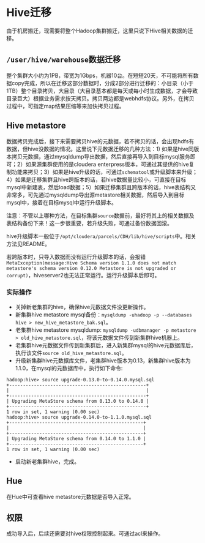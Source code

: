# Hive迁移

由于机房搬迁，现需要将整个Hadoop集群搬迁，这里只说下Hive相关数据的迁移。

## `/user/hive/warehouse`数据迁移

整个集群大小约为1PB，带宽为1Gbps，机器10台。在短短20天，不可能将所有数据copy完成，所以在迁移这部分数据时，分成2部分进行迁移的：小目录（小于1TB）整个目录拷贝，大目录（大目录基本都是每天或每小时生成数据，才会导致目录巨大）根据业务需求按天拷贝。拷贝两边都是webhdfs协议。另外，在拷贝过程中，可指定map结果压缩等来加快拷贝过程。


## Hive metastore
数据拷贝完成后，接下来需要拷贝hive的元数据，若不拷贝的话，会出现hdfs有数据，但hive没数据的情况。这里说下元数据迁移的几种方法：1) 如果是hive同版本拷贝元数据，通过mysqldump导出数据，然后直接再导入到目标mysql服务即可；2）如果源集群使用的是cloudera enterpress版本，可通过其提供的hive复制功能来拷贝；3）如果是hive升级的话，可通过`schematool`或升级脚本来升级；4）如果是迁移集群且hive跨版本的话，若hive数据量比较小，可直接在目标mysql中新建表，然后load数据；5）如果迁移集群且跨版本的话，hive表结构又非常多，可先通过mysqldump导出源metastore相关数据，然后导入到目标mysql中，接着在目标mysql中运行升级脚本。

注意：不管以上哪种方法，在目标集群`source`数据前，最好将其上的相关数据及表结构备份下来！这一步很重要，若升级失败，可通过备份数据回滚。

hive升级脚本一般位于`/opt/cloudera/parcels/CDH/lib/hive/scripts`中。相关方法见README。

若跨版本时，只导入数据而没有运行升级脚本的话，会报错`MetaException(message:Hive Schema version 1.1.0 does not match metastore's schema version 0.12.0 Metastore is not upgraded or corrupt)`，hiveserver2也无法正常运行。运行升级脚本后即可。

### 实际操作
- 关掉新老集群的hive，确保hive元数据文件没更新操作。
- 新集群hive metastore mysql备份：`mysqldump -uhadoop -p --databases hive > new_hive_metastore_bak.sql`。
- 老集群hive metastore mysqldump: `mysqldump -udbmanager -p metastore > old_hive_metastore.sql`，将该元数据文件传到新集群hive机器上。
- 老集群hive元数据文件传到新集群后，进入新集群mysql的hive元数据库后，执行该文件`source old_hive_metastore.sql`。
- 升级新集群hive元数据库文件，老集群hive版本为0.13，新集群hive版本为1.1.0，在mysql的元数据库中，执行如下命令:
```
hadoop:hive> source upgrade-0.13.0-to-0.14.0.mysql.sql
+--------------------------------------------------+
|                                                  |
+--------------------------------------------------+
| Upgrading MetaStore schema from 0.13.0 to 0.14.0 |
+--------------------------------------------------+
1 row in set, 1 warning (0.00 sec)
hadoop:hive> source upgrade-0.14.0-to-1.1.0.mysql.sql
+-------------------------------------------------+
|                                                 |
+-------------------------------------------------+
| Upgrading MetaStore schema from 0.14.0 to 1.1.0 |
+-------------------------------------------------+
1 row in set, 1 warning (0.00 sec)
```
- 启动新老集群hive，完成。


## Hue

在Hue中可查看hive metastore元数据是否导入正常。

## 权限

成功导入后，后续还需要对hive权限控制起来。可通过acl来操作。
